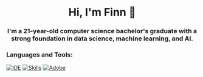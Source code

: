 <h1 align="center">Hi, I'm Finn 👋</h1>
<h3 align="center">I'm a 21-year-old computer science bachelor's graduate with a strong foundation in data science, machine learning, and AI.</h3>

<h3 align="left">Languages and Tools:</h3>

[![IDE](https://skillicons.dev/icons?i=visualstudio,vscode,pycharm)](https://skillicons.dev)
[![Skills](https://skillicons.dev/icons?i=py,pytorch,sklearn,tensorflow,js,ts,html,css,c,cs,cpp,dotnet,git,github)](https://skillicons.dev)
[![Adobe](https://skillicons.dev/icons?i=ae,ai,ps,pr)](https://skillicons.dev)
